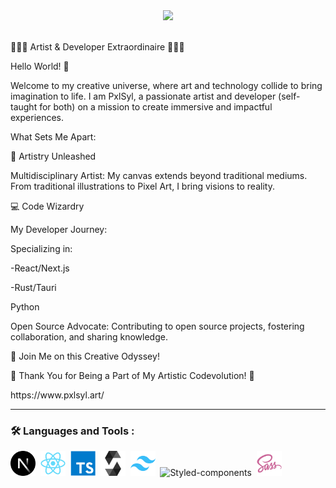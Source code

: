 <div id="header" align="center">
  <img src="https://media.giphy.com/media/3oEduXdm2gjnrsJBOo/giphy.gif" width="100"/>
</div>
<div>
<img src="https://komarev.com/ghpvc/?username=PxlSyl&style=flat-square&color=blue" alt=""/>
</div>
<p>👩‍🎨🚀 Artist & Developer Extraordinaire 🚀👨‍💻</p>
<p>Hello World! 👋</p>
<p>Welcome to my creative universe, where art and technology collide to bring imagination to life. I am PxlSyl, a passionate artist and developer (self-taught for both) on a mission to create immersive and impactful experiences.</p>

<p>What Sets Me Apart:</p>

<p>🎨 Artistry Unleashed</p>
<p>Multidisciplinary Artist: My canvas extends beyond traditional mediums. From traditional illustrations to Pixel Art, I bring visions to reality.</p>

<p>💻 Code Wizardry</p>
<p>My Developer Journey:</p>
<p>Specializing in: </p>
<p>-React/Next.js</p>
<p>-Rust/Tauri</p>
<p>Python</p>
<p>Open Source Advocate: Contributing to open source projects, fostering collaboration, and sharing knowledge.</p>

<p>🚀 Join Me on this Creative Odyssey!</p>

<p>🌈 Thank You for Being a Part of My Artistic Codevolution! 🌌</p>
<p>https://www.pxlsyl.art/</p>

---

### :hammer_and_wrench: Languages and Tools :

<div>
<img src="https://github.com/devicons/devicon/blob/master/icons/nextjs/nextjs-original.svg" title="Next.js" alt="Next.js" width="40" height="40"/>&nbsp;
  <img src="https://github.com/devicons/devicon/blob/master/icons/react/react-original.svg" title="React.js" alt="React.js" width="40" height="40"/>&nbsp;
    <img src="https://github.com/devicons/devicon/blob/master/icons/typescript/typescript-plain.svg" title="Typescript" alt="Typescript" width="40" height="40"/>&nbsp;
    <img src="https://github.com/devicons/devicon/blob/master/icons/solidity/solidity-original.svg" title="Solidity" alt="Solidity" width="40" height="40"/>&nbsp;
  <img src="https://github.com/devicons/devicon/blob/master/icons/tailwindcss/tailwindcss-plain.svg" title="Tailwind" alt="Tailwind" width="40" height="40"/>&nbsp;
    <img src="https://github.com/styled-components/brand/blob/master/styled-components.svg" title="Styled-Components" alt="Styled-components" width="40" height="40"/>&nbsp;
   <img src="https://github.com/devicons/devicon/blob/master/icons/sass/sass-original.svg" title="Sass" alt="Sass" width="40" height="40"/>&nbsp;
</div>

<!--
**PxlSyl/PxlSyl** is a ✨ _special_ ✨ repository because its `README.md` (this file) appears on your GitHub profile.

Here are some ideas to get you started:

- 🔭 I’m currently working on ...
- 🌱 I’m currently learning ...
- 👯 I’m looking to collaborate on ...
- 🤔 I’m looking for help with ...
- 💬 Ask me about ...
- 📫 How to reach me: ...
- 😄 Pronouns: ...
- ⚡ Fun fact: ...
-->
